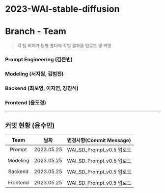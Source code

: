 2023-WAI-stable-diffusion
=====
# Branch - Team
> 각 팀 리더가 팀별 폴더에 작업 결과물 업로드 및 커밋

### Prompt Engineering (김은빈)
### Modeling (서지원, 김범진)
### Backend (최보영, 이지연, 강진석)
### Frontend (윤도경)

---
## 커밋 현황 (윤수민)
|Team|날짜|변경사항(Commit Message)|
|:---:|:---:|:---|
|Prompt|2023.05.25|WAI_SD_Prompt_v0.5 업로드|
||||||||
|Modeling|2023.05.25|WAI_SD_Prompt_v0.5 업로드|
||||||||
|Backend|2023.05.25|WAI_SD_Prompt_v0.5 업로드|
||||||||
|Frontend|2023.05.25|WAI_SD_Prompt_v0.5 업로드|

